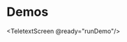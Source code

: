 # Demos

<!-- unused demo  -->

<TeletextScreen @ready="runDemo"/>

<script setup>
  import TeletextScreen from '../components/TeletextScreen.vue';
  // todo import this globally

  function runDemo(t) {
    t.clearScreen();
    t.setRow(0, 'Demo will go here');
  }
</script>